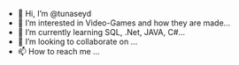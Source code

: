 - 👋 Hi, I’m @tunaseyd
- 👀 I’m interested in Video-Games and how they are made...
- 🌱 I’m currently learning SQL, .Net, JAVA, C#...
- 💞️ I’m looking to collaborate on ...
- 📫 How to reach me ...

<!---
tunaseyd/tunaseyd is a ✨ special ✨ repository because its `README.md` (this file) appears on your GitHub profile.
You can click the Preview link to take a look at your changes.
--->
